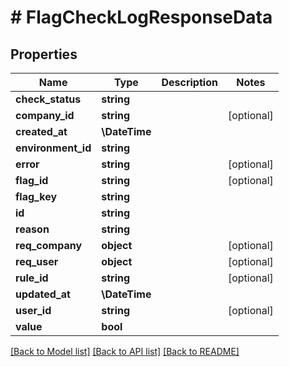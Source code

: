# # FlagCheckLogResponseData

## Properties

Name | Type | Description | Notes
------------ | ------------- | ------------- | -------------
**check_status** | **string** |  |
**company_id** | **string** |  | [optional]
**created_at** | **\DateTime** |  |
**environment_id** | **string** |  |
**error** | **string** |  | [optional]
**flag_id** | **string** |  | [optional]
**flag_key** | **string** |  |
**id** | **string** |  |
**reason** | **string** |  |
**req_company** | **object** |  | [optional]
**req_user** | **object** |  | [optional]
**rule_id** | **string** |  | [optional]
**updated_at** | **\DateTime** |  |
**user_id** | **string** |  | [optional]
**value** | **bool** |  |

[[Back to Model list]](../../README.md#models) [[Back to API list]](../../README.md#endpoints) [[Back to README]](../../README.md)
